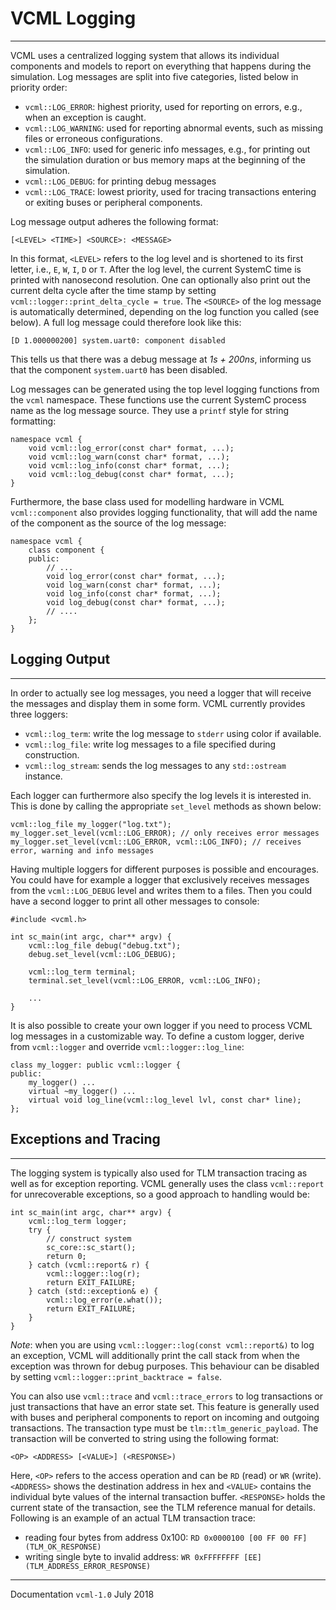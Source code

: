 # VCML Logging
----

VCML uses a centralized logging system that allows its individual components
and models to report on everything that happens during the simulation. Log
messages are split into five categories, listed below in priority order:

* `vcml::LOG_ERROR`: highest priority, used for reporting on errors, e.g., when
an exception is caught.
* `vcml::LOG_WARNING`: used for reporting abnormal events, such as missing files
or erroneous configurations.
* `vcml::LOG_INFO`: used for generic info messages, e.g., for printing out the
simulation duration or bus memory maps at the beginning of the simulation.
* `vcml::LOG_DEBUG`: for printing debug messages
* `vcml::LOG_TRACE`: lowest priority, used for tracing transactions entering or
exiting buses or peripheral components.

Log message output adheres the following format:

`[<LEVEL> <TIME>] <SOURCE>: <MESSAGE>`

In this format, `<LEVEL>` refers to the log level and is shortened to its first
letter, i.e., `E`, `W`, `I`, `D` or `T`. After the log level, the current SystemC
time is printed with nanosecond resolution. One can optionally also print out
the current delta cycle after the time stamp by setting
`vcml::logger::print_delta_cycle = true`. The `<SOURCE>` of the log message is
automatically determined, depending on the log function you called (see below).
A full log message could therefore look like this:

`[D 1.000000200] system.uart0: component disabled`

This tells us that there was a debug message at *1s + 200ns*, informing us that
the component `system.uart0` has been disabled.

Log messages can be generated using the top level logging functions from the
`vcml` namespace. These functions use the current SystemC process name as the
log message source. They use a `printf` style for string formatting:

```
namespace vcml {
    void vcml::log_error(const char* format, ...);
    void vcml::log_warn(const char* format, ...);
    void vcml::log_info(const char* format, ...);
    void vcml::log_debug(const char* format, ...);
}
```

Furthermore, the base class used for modelling hardware in VCML `vcml::component`
also provides logging functionality, that will add the name of the component
as the source of the log message:

```
namespace vcml {
    class component {
    public:
        // ...
        void log_error(const char* format, ...);
        void log_warn(const char* format, ...);
        void log_info(const char* format, ...);
        void log_debug(const char* format, ...);
        // ....
    };
}
```

## Logging Output
---
In order to actually see log messages, you need a logger that will receive the
messages and display them in some form. VCML currently provides three loggers:

* `vcml::log_term`: write the log message to `stderr` using color if available.
* `vcml::log_file`: write log messages to a file specified during construction.
* `vcml::log_stream`: sends the log messages to any `std::ostream` instance.

Each logger can furthermore also specify the log levels it is interested in.
This is done by calling the appropriate `set_level` methods as shown below:

```
vcml::log_file my_logger("log.txt");
my_logger.set_level(vcml::LOG_ERROR); // only receives error messages
my_logger.set_level(vcml::LOG_ERROR, vcml::LOG_INFO); // receives error, warning and info messages
```

Having multiple loggers for different purposes is possible and encourages. You
could have for example a logger that exclusively receives messages from the
`vcml::LOG_DEBUG` level and writes them to a files. Then you could have a second
logger to print all other messages to console:

```
#include <vcml.h>

int sc_main(int argc, char** argv) {
    vcml::log_file debug("debug.txt");
    debug.set_level(vcml::LOG_DEBUG);

    vcml::log_term terminal;
    terminal.set_level(vcml::LOG_ERROR, vcml::LOG_INFO);

    ...
}
```

It is also possible to create your own logger if you need to process VCML log
messages in a customizable way. To define a custom logger, derive from
`vcml::logger` and override `vcml::logger::log_line`:

```
class my_logger: public vcml::logger {
public:
    my_logger() ...
    virtual ~my_logger() ...
    virtual void log_line(vcml::log_level lvl, const char* line);
};
```

## Exceptions and Tracing
---

The logging system is typically also used for TLM transaction tracing as well
as for exception reporting. VCML generally uses the class `vcml::report` for
unrecoverable exceptions, so a good approach to handling would be:

```
int sc_main(int argc, char** argv) {
    vcml::log_term logger;
    try {
        // construct system
        sc_core::sc_start();
        return 0;
    } catch (vcml::report& r) {
        vcml::logger::log(r);
        return EXIT_FAILURE;
    } catch (std::exception& e) {
        vcml::log_error(e.what());
        return EXIT_FAILURE;
    }
}
```

*Note*: when you are using `vcml::logger::log(const vcml::report&)` to log an
exception, VCML will additionally print the call stack from when the exception
was thrown for debug purposes. This behaviour can be disabled by setting
`vcml::logger::print_backtrace = false`.

You can also use `vcml::trace` and `vcml::trace_errors` to log transactions or
just transactions that have an error state set. This feature is generally used
with buses and peripheral components to report on incoming and outgoing
transactions. The transaction type must be `tlm::tlm_generic_payload`. The
transaction will be converted to string using the following format:

`<OP> <ADDRESS> [<VALUE>] (<RESPONSE>)`

Here, `<OP>` refers to the access operation and can be `RD` (read) or `WR`
(write). `<ADDRESS>` shows the destination address in hex and `<VALUE>` contains
the individual byte values of the internal transaction buffer. `<RESPONSE>`
holds the current state of the transaction, see the TLM reference manual for
details. Following is an example of an actual TLM transaction trace:

* reading four bytes from address 0x100: `RD 0x0000100 [00 FF 00 FF] (TLM_OK_RESPONSE)`
* writing single byte to invalid address: `WR 0xFFFFFFFF [EE] (TLM_ADDRESS_ERROR_RESPONSE)`

----
Documentation `vcml-1.0` July 2018
